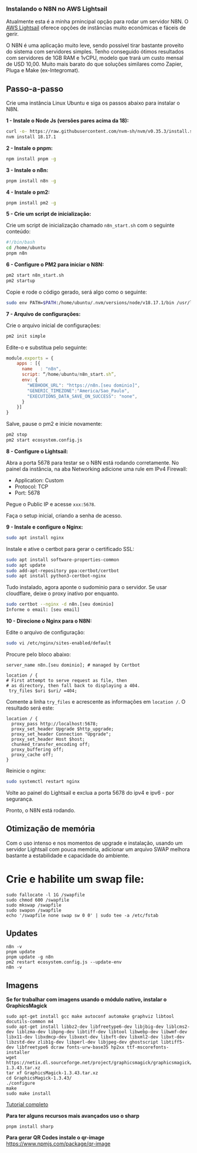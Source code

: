 ### Instalando o N8N no AWS Lightsail

Atualmente esta é a minha prnincipal opção para rodar um servidor N8N. O [AWS Lightsail](https://aws.amazon.com/pt/lightsail/pricing/) oferece opções de instâncias muito econômicas e fáceis de gerir.

O N8N é uma aplicação muito leve, sendo possível tirar bastante proveito do sistema com servidores simples. Tenho conseguido ótimos resultados com servidores de 1GB RAM e 1vCPU, modelo que trará um custo mensal de USD 10,00. Muito mais barato do que soluções similares como Zapier, Pluga e Make (ex-Integromat).

## Passo-a-passo

Crie uma instância Linux Ubuntu e siga os passos abaixo para instalar o N8N.

**1 - Instale o Node Js (versões pares acima da 18):**
```bash
curl -o- https://raw.githubusercontent.com/nvm-sh/nvm/v0.35.3/install.sh | bash
nvm install 18.17.1
```

**2 - Instale o pnpm:**
```bash
npm install pnpm -g
```

**3 - Instale o n8n:**
```bash
pnpm install n8n -g
```

**4 - Instale o pm2:**
```bash
pnpm install pm2 -g
```

**5 - Crie um script de inicialização:**

Crie um script de inicialização chamado `n8n_start.sh` com o seguinte conteúdo:
```bash
#!/bin/bash
cd /home/ubuntu
pnpm n8n
```

**6 - Configure o PM2 para iniciar o N8N:**
```bash
pm2 start n8n_start.sh
pm2 startup
```
Copie e rode o código gerado, será algo como o seguinte:
```bash
sudo env PATH=$PATH:/home/ubuntu/.nvm/versions/node/v18.17.1/bin /usr/lib/node_modules/pm2/bin/pm2 startup systemd -u ubuntu --hp /home/ubuntu
```

**7 - Arquivo de configurações:**

Crie o arquivo inicial de configurações:
```bash
pm2 init simple
```

Edite-o e substitua pelo seguinte:
```javascript
module.exports = {
    apps : [{
      name   : "n8n",
      script: “/home/ubuntu/n8n_start.sh”,
      env: {
        "WEBHOOK_URL": "https://n8n.[seu dominio]",
        "GENERIC_TIMEZONE":"America/Sao_Paulo",
        "EXECUTIONS_DATA_SAVE_ON_SUCCESS": "none",
      } 
    }]
}
```
Salve, pause o pm2 e inicie novamente:
```bash
pm2 stop
pm2 start ecosystem.config.js
```

**8 - Configure o Lightsail:**

Abra a porta 5678 para testar se o N8N está rodando corretamente.
No painel da instância, na aba Networking adicione uma rule em IPv4 Firewall:

- Application: Custom
- Protocol: TCP
- Port: 5678

Pegue o Public IP e acesse `xxx:5678`.

Faça o setup inicial, criando a senha de acesso.

**9 - Instale e configure o Nginx:**
```bash
sudo apt install nginx
```

Instale e ative o certbot para gerar o certificado SSL:
```bash
sudo apt install software-properties-common
sudo apt update
sudo add-apt-repository ppa:certbot/certbot
sudo apt install python3-certbot-nginx
```

Tudo instalado, agora aponte o sudominio para o servidor. Se usar cloudflare, deixe o proxy inativo por enquanto.
```bash
sudo certbot --nginx -d n8n.[seu dominio]
Informe o email: [seu email]
```

**10 - Direcione o Nginx para o N8N:**

Edite o arquivo de configuração:
```bash
sudo vi /etc/nginx/sites-enabled/default
```

Procure pelo bloco abaixo:
```
server_name n8n.[seu dominio]; # managed by Certbot

location / {
# First attempt to serve request as file, then
# as directory, then fall back to displaying a 404.
 try_files $uri $uri/ =404;
```

Comente a linha `try_files` e acrescente as informações em `location /`. O resultado será este:
```
location / {
  proxy_pass http://localhost:5678;
  proxy_set_header Upgrade $http_upgrade;
  proxy_set_header Connection "Upgrade";
  proxy_set_header Host $host;
  chunked_transfer_encoding off;
  proxy_buffering off;
  proxy_cache off;
}
```

Reinicie o nginx:
```bash
sudo systemctl restart nginx
```

Volte ao painel do Lightsail e exclua a porta 5678 do ipv4 e ipv6 - por segurança.

Pronto, o N8N está rodando.

## Otimização de memória

Com o uso intenso e nos momentos de upgrade e instalação, usando um servidor Lightsail com pouca memória, adicionar um arquivo SWAP melhora bastante a estabilidade e capacidade do ambiente.

# Crie e habilite um swap file:

```
sudo fallocate -l 1G /swapfile
sudo chmod 600 /swapfile
sudo mkswap /swapfile
sudo swapon /swapfile
echo '/swapfile none swap sw 0 0' | sudo tee -a /etc/fstab
```

## Updates

```
n8n -v
pnpm update
pnpm update -g n8n
pm2 restart ecosystem.config.js --update-env
n8n -v
```


## Imagens

**Se for trabalhar com imagens usando o módulo nativo, instalar o GraphicsMagick**
```
sudo apt-get install gcc make autoconf automake graphviz libtool docutils-common m4
sudo apt-get install libbz2-dev libfreetype6-dev libjbig-dev liblcms2-dev liblzma-dev libpng-dev libtiff-dev libtool libwebp-dev libwmf-dev libx11-dev libxdmcp-dev libxext-dev libxft-dev libxml2-dev libxt-dev libzstd-dev zlib1g-dev libperl-dev libjpeg-dev ghostscript libtiff5-dev libfreetype6 dcraw fonts-urw-base35 hp2xx ttf-mscorefonts-installer
wget https://netix.dl.sourceforge.net/project/graphicsmagick/graphicsmagick/1.3.43/GraphicsMagick-1.3.43.tar.xz
tar xf GraphicsMagick-1.3.43.tar.xz
cd GraphicsMagick-1.3.43/
./configure
make
sudo make install
```
[Tutorial completo](https://gist.github.com/neoneye/00fad388e38f5b0361f66cc1a3b2f57e)

**Para ter alguns recursos mais avançados uso o sharp**
```
pnpm install sharp
```

**Para gerar QR Codes instale o qr-image**
https://www.npmjs.com/package/qr-image